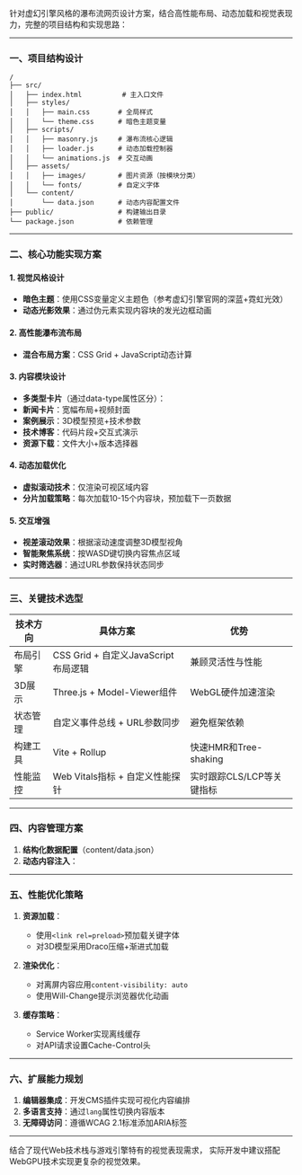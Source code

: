 
针对虚幻引擎风格的瀑布流网页设计方案，结合高性能布局、动态加载和视觉表现力，完整的项目结构和实现思路：

---

### 一、项目结构设计
```
/
├── src/
│   ├── index.html          # 主入口文件
│   ├── styles/
│   │   ├── main.css       # 全局样式
│   │   └── theme.css      # 暗色主题变量
│   ├── scripts/
│   │   ├── masonry.js     # 瀑布流核心逻辑
│   │   ├── loader.js      # 动态加载控制器
│   │   └── animations.js  # 交互动画
│   ├── assets/
│   │   ├── images/        # 图片资源（按模块分类）
│   │   └── fonts/         # 自定义字体
│   └── content/
│       └── data.json      # 动态内容配置文件
├── public/                # 构建输出目录
└── package.json           # 依赖管理
```

---

### 二、核心功能实现方案

#### 1. **视觉风格设计**
- **暗色主题**：使用CSS变量定义主题色（参考虚幻引擎官网的深蓝+霓虹光效）
- **动态光影效果**：通过伪元素实现内容块的发光边框动画

#### 2. **高性能瀑布流布局**
- **混合布局方案**：CSS Grid + JavaScript动态计算

#### 3. **内容模块设计**
  - **多类型卡片**（通过data-type属性区分）：
  - **新闻卡片**：宽幅布局+视频封面
  - **案例展示**：3D模型预览+技术参数
  - **技术博客**：代码片段+交互式演示
  - **资源下载**：文件大小+版本选择器

#### 4. **动态加载优化**
- **虚拟滚动技术**：仅渲染可视区域内容
- **分片加载策略**：每次加载10-15个内容块，预加载下一页数据

#### 5. **交互增强**
- **视差滚动效果**：根据滚动速度调整3D模型视角
- **智能聚焦系统**：按WASD键切换内容焦点区域
- **实时筛选器**：通过URL参数保持状态同步


---

### 三、关键技术选型
| 技术方向       | 具体方案                              | 优势                                 |
|----------------|---------------------------------------|--------------------------------------|
| 布局引擎       | CSS Grid + 自定义JavaScript布局逻辑  | 兼顾灵活性与性能 |
| 3D展示         | Three.js + Model-Viewer组件           | WebGL硬件加速渲染                   |
| 状态管理       | 自定义事件总线 + URL参数同步          | 避免框架依赖                         |
| 构建工具       | Vite + Rollup                         | 快速HMR和Tree-shaking               |
| 性能监控       | Web Vitals指标 + 自定义性能探针       | 实时跟踪CLS/LCP等关键指标           |

---

### 四、内容管理方案
1. **结构化数据配置**（content/data.json）
2. **动态内容注入**：

---

### 五、性能优化策略
1. **资源加载**：
   - 使用`<link rel=preload>`预加载关键字体
   - 对3D模型采用Draco压缩+渐进式加载

2. **渲染优化**：
   - 对离屏内容应用`content-visibility: auto`
   - 使用Will-Change提示浏览器优化动画

3. **缓存策略**：
   - Service Worker实现离线缓存
   - 对API请求设置Cache-Control头

---

### 六、扩展能力规划
1. **编辑器集成**：开发CMS插件实现可视化内容编排
2. **多语言支持**：通过`lang`属性切换内容版本
3. **无障碍访问**：遵循WCAG 2.1标准添加ARIA标签

---
结合了现代Web技术栈与游戏引擎特有的视觉表现需求，
实际开发中建议搭配WebGPU技术实现更复杂的视觉效果。
